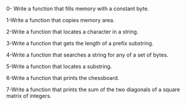 0- Write a function that fills memory with a constant byte.

1-Write a function that copies memory area.

2-Write a function that locates a character in a string.

3-Write a function that gets the length of a prefix substring.

4-Write a function that searches a string for any of a set of bytes.

5-Write a function that locates a substring.

6-Write a function that prints the chessboard.

7-Write a function that prints the sum of the two diagonals of a square matrix of integers.
